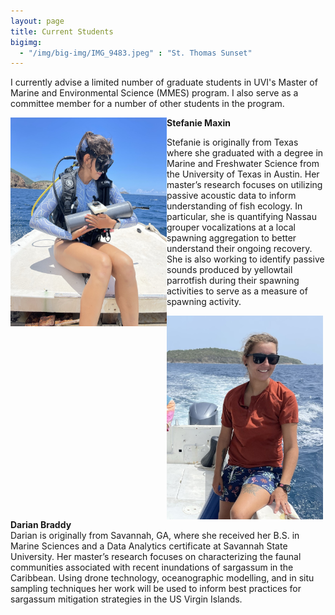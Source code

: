 ```yaml
---
layout: page
title: Current Students
bigimg:
  - "/img/big-img/IMG_9483.jpeg" : "St. Thomas Sunset"
---
```


I currently advise a limited number of graduate students in UVI's Master of Marine and Environmental Science (MMES) program. I also serve as a committee member for a number of other students in the program.   


<img align="left" width="250" src="/img/big-img/stef.jpeg">

**Stefanie Maxin**  

Stefanie is originally from Texas where she graduated with a degree in Marine and Freshwater Science from the University of Texas in Austin. Her master’s research focuses on utilizing passive acoustic data to inform understanding of fish ecology. In particular, she is quantifying Nassau grouper vocalizations at a local spawning aggregation to better understand their ongoing recovery. She is also working to identify passive sounds produced by yellowtail parrotfish during their spawning activities to serve as a measure of spawning activity.    


        
      
<img align="left" width="250" src="/img/big-img/darian.jpeg">

**Darian Braddy**    
Darian is originally from Savannah, GA, where she received her B.S. in Marine Sciences and a Data Analytics certificate at Savannah State University. Her master’s research focuses on characterizing the faunal communities associated with recent inundations of sargassum in the Caribbean. Using drone technology, oceanographic modelling, and in situ sampling techniques her work will be used to inform best practices for sargassum mitigation strategies in the US Virgin Islands.  

